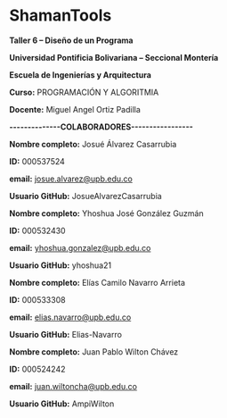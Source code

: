 # ShamanTools

**Taller 6 – Diseño de un Programa**


**Universidad Pontificia Bolivariana – Seccional Montería**

**Escuela de Ingenierías y Arquitectura**

**Curso:** PROGRAMACIÓN Y ALGORITMIA

**Docente:** Miguel Angel Ortiz Padilla

**--------------COLABORADORES-----------------**

**Nombre completo:** Josué Álvarez Casarrubia 

**ID:** 000537524

**email:** josue.alvarez@upb.edu.co 

**Usuario GitHub:** JosueAlvarezCasarrubia


**Nombre completo:** Yhoshua José González Guzmán 

**ID:** 000532430

**email:** yhoshua.gonzalez@upb.edu.co 

**Usuario GitHub:** yhoshua21


**Nombre completo:** Elías Camilo Navarro Arrieta 

**ID:** 000533308

**email:** elias.navarro@upb.edu.co 

**Usuario GitHub:** Elias-Navarro


**Nombre completo:** Juan Pablo Wilton Chávez 

**ID:** 000524242

**email:** juan.wiltoncha@upb.edu.co 

**Usuario GitHub:** AmpiWilton

